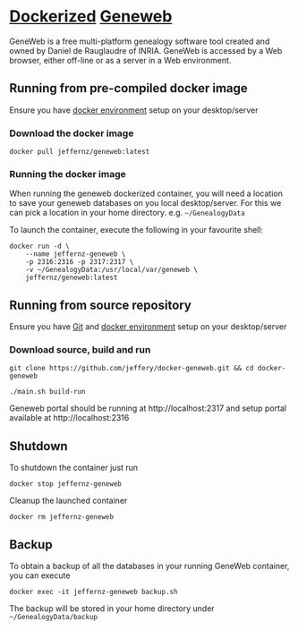# [Dockerized](https://www.docker.com/) [Geneweb](https://geneweb.tuxfamily.org/wiki/GeneWeb)

GeneWeb is a free multi-platform genealogy software tool created and owned by Daniel de Rauglaudre of INRIA. GeneWeb is 
accessed by a Web browser, either off-line or as a server in a Web environment.

## Running from pre-compiled docker image

Ensure you have [docker environment](https://www.docker.com/products/docker-desktop) setup on your desktop/server

### Download the docker image
```
docker pull jeffernz/geneweb:latest
```

### Running the docker image

When running the geneweb dockerized container, you will need a location to save your geneweb databases on you local 
desktop/server. For this we can pick a location in your home directory. e.g. `~/GenealogyData`

To launch the container, execute the following in your favourite shell:

```
docker run -d \
    --name jeffernz-geneweb \
    -p 2316:2316 -p 2317:2317 \
    -v ~/GenealogyData:/usr/local/var/geneweb \
    jeffernz/geneweb:latest
```

## Running from source repository

Ensure you have [Git](https://git-scm.com/) and [docker environment](https://www.docker.com/products/docker-desktop) setup on your desktop/server

### Download source, build and run

```
git clone https://github.com/jeffery/docker-geneweb.git && cd docker-geneweb
```

```
./main.sh build-run
```

Geneweb portal should be running at http://localhost:2317 and setup portal available at http://localhost:2316

## Shutdown
To shutdown the container just run

```docker stop jeffernz-geneweb```

Cleanup the launched container

```docker rm jeffernz-geneweb```

## Backup

To obtain a backup of all the databases in your running GeneWeb container, you can execute

```
docker exec -it jeffernz-geneweb backup.sh
```

The backup will be stored in your home directory under `~/GenealogyData/backup`
